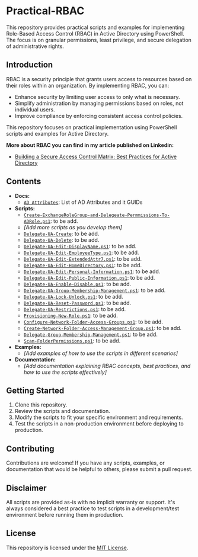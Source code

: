 # Practical-RBAC

This repository provides practical scripts and examples for implementing Role-Based Access Control (RBAC) in Active Directory using PowerShell. The focus is on granular permissions, least privilege, and secure delegation of administrative rights.

## Introduction

RBAC is a security principle that grants users access to resources based on their roles within an organization. By implementing RBAC, you can:

* Enhance security by limiting user access to only what is necessary.
* Simplify administration by managing permissions based on roles, not individual users.
* Improve compliance by enforcing consistent access control policies.

This repository focuses on practical implementation using PowerShell scripts and examples for Active Directory.

**More about RBAC you can find in my article published on Linkedin:**

- [Building a Secure Access Control Matrix: Best Practices for Active Directory](https://www.linkedin.com/pulse/building-secure-access-control-matrix-best-practices-active-zaikin-7gr4e)
>
## Contents

* **Docs:**
    * [`AD Attributes`](https://github.com/maxzaikin/Practical-RBAC/blob/main/AD%20Attributes/AD%20Attributes.md): List of AD Attributes and it GUIDs  
* **Scripts:**
    * [`Create-ExchangeRoleGroup-and-Delegeate-Permmissions-To-ADRole.ps1`](https://github.com/maxzaikin/Practical-RBAC/blob/main/Create-ExchangeRoleGroup-and-Delegeate-Permmissions-To-ADRole/Create-ExchangeRoleGroup-and-Delegeate-Permmissions-To-ADRole.ps1): to be add.
    * *[Add more scripts as you develop them]*
    * [`Delegate-UA-Create`](https://github.com/maxzaikin/Practical-RBAC/blob/main/Delegate-UA-Create/Delegate-UA-Create.ps1): to be add.
    * [`Delegate-UA-Delete`](https://github.com/maxzaikin/Practical-RBAC/blob/main/Delegate-UA-Delete/Delegate-UA-Delete.ps1): to be add.
    * [`Delegate-UA-Edit-DisplayName.ps1`](https://github.com/maxzaikin/Practical-RBAC/blob/main/Delegate-UA-Edit-DisplayName/Delegate-UA-Edit-DisplayName.ps1): to be add.
    * [`Delegate-UA-Edit-EmployeeType.ps1`](https://github.com/maxzaikin/Practical-RBAC/blob/main/Delegate-UA-Edit-EmployeeType/Delegate-UA-Edit-EmployeeType.ps1): to be add.
    * [`Delegate-UA-Edit-ExtendedAttr7.ps1`](https://github.com/maxzaikin/Practical-RBAC/blob/main/Delegate-UA-Edit-ExtendedAttrib/Delegate-UA-Edit-ExtendedAttr7.ps1): to be add.
    * [`Delegate-UA-Edit-HomeDirectory.ps1`](https://github.com/maxzaikin/Practical-RBAC/blob/main/Delegate-UA-Edit-HomeDirectory/Delegate-UA-Edit-HomeDirectory.ps1): to be add.
    * [`Delegate-UA-Edit-Personal-Information.ps1`](https://github.com/maxzaikin/Practical-RBAC/blob/main/Delegate-UA-Edit-Personal-Information/Delegate-UA-Edit-Personal-Information.ps1): to be add.
    * [`Delegate-UA-Edit-Public-Information.ps1`](https://github.com/maxzaikin/Practical-RBAC/blob/main/Delegate-UA-Edit-Public-Information/Delegate-UA-Edit-Public-Information.ps1): to be add.
    * [`Delegate-UA-Enable-Disable.ps1`](https://github.com/maxzaikin/Practical-RBAC/blob/main/Delegate-UA-Enable-Disable/Delegate-UA-Enable-Disable.ps1): to be add.
    * [`Delegate-UA-Group-Membership-Management.ps1`](https://github.com/maxzaikin/Practical-RBAC/blob/main/Delegate-UA-Group-Membership-Management/Delegate-UA-Group-Membership-Management.ps1): to be add.
    * [`Delegate-UA-Lock-Unlock.ps1`](https://github.com/maxzaikin/Practical-RBAC/blob/main/Delegate-UA-Lock-Unlock/Delegate-UA-Lock-Unlock.ps1): to be add.
    * [`Delegate-UA-Reset-Password.ps1`](https://github.com/maxzaikin/Practical-RBAC/blob/main/Delegate-UA-Reset-Password/Delegate-UA-Reset-Password.ps1): to be add.
    * [`Delegate-UA-Restrictions.ps1`](https://github.com/maxzaikin/Practical-RBAC/blob/main/Delegate-UA-Restrictions/Delegate-UA-Restrictions.ps1): to be add.
    * [`Provisioning-New-Role.ps1`](https://github.com/maxzaikin/Practical-RBAC/blob/main/Provisioning-New-Role/Provisioning-New-Role.ps1): to be add.
    * [`Configure-Network-Folder-Access-Groups.ps1`](https://github.com/maxzaikin/Practical-RBAC/blob/main/Shared-Folders-Access-Management/Configure-Network-Folder-Access-Groups.ps1): to be add.
    * [`Create-Network-Folder-Access-Management-Group.ps1`](https://github.com/maxzaikin/Practical-RBAC/blob/main/Shared-Folders-Access-Management/Create-Network-Folder-Access-Management-Group.ps1): to be add.
    * [`Delegate-Group-Membership-Management.ps1`](https://github.com/maxzaikin/Practical-RBAC/blob/main/Shared-Folders-Access-Management/Delegate-Group-Membership-Management.ps1): to be add.
    * [`Scan-FolderPermissions.ps1`](https://github.com/maxzaikin/Practical-RBAC/blob/main/Shared-Folders-Access-Management/Scan-FolderPermissions.ps1): to be add.
* **Examples:**
    * *[Add examples of how to use the scripts in different scenarios]*
* **Documentation:**
    * *[Add documentation explaining RBAC concepts, best practices, and how to use the scripts effectively]*

## Getting Started

1. Clone this repository.
2. Review the scripts and documentation.
3. Modify the scripts to fit your specific environment and requirements.
4. Test the scripts in a non-production environment before deploying to production.

## Contributing

Contributions are welcome! If you have any scripts, examples, or documentation that would be helpful to others, please submit a pull request.

## Disclaimer

All scripts are provided as-is with no implicit warranty or support. It's always considered a best practice to test scripts in a development/test environment before running them in production.

## License

This repository is licensed under the [MIT License](LICENSE).

